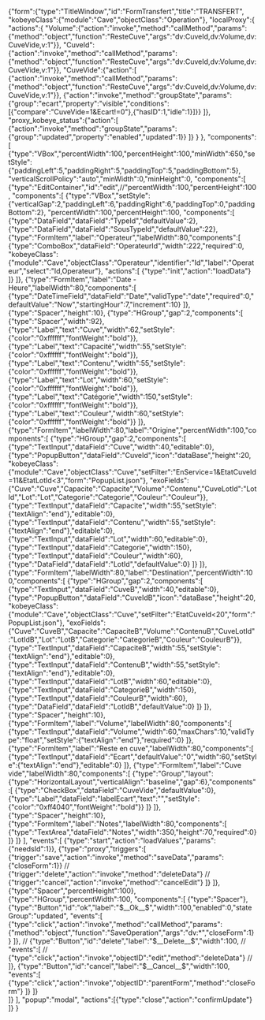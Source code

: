 {"form":{"type":"TitleWindow","id":"FormTransfert","title":"TRANSFERT",
"kobeyeClass":{"module":"Cave","objectClass":"Operation"},
"localProxy":{
	"actions":{
		"Volume":{"action":"invoke","method":"callMethod","params":{"method":"object","function":"ResteCuve","args":"dv:CuveId,dv:Volume,dv:CuveVide,v:1"}},
		"CuveId":{"action":"invoke","method":"callMethod","params":{"method":"object","function":"ResteCuve","args":"dv:CuveId,dv:Volume,dv:CuveVide,v:1"}},
		"CuveVide":{"action":[
			{"action":"invoke","method":"callMethod","params":{"method":"object","function":"ResteCuve","args":"dv:CuveId,dv:Volume,dv:CuveVide,v:1"}},
			{"action":"invoke","method":"groupState","params":{"group":"ecart","property":"visible","conditions":[{"compare":"CuveVide=1&Ecart!=0"},{"hasID":1,"idle":1}]}}
		]},
		"proxy_kobeye_status":{"action":[
			{"action":"invoke","method":"groupState","params":{"group":"updated","property":"enabled","updated":1}}
		]}
	}
},
"components":[
	{"type":"VBox","percentWidth":100,"percentHeight":100,"minWidth":650,"setStyle":{"paddingLeft":5,"paddingRight":5,"paddingTop":5,"paddingBottom":5},
	"verticalScrollPolicy":"auto","minWidth":0,"minHeight":0,
	"components":[
		{"type":"EditContainer","id":"edit",//"percentWidth":100,"percentHeight":100,
		"components":[
			{"type":"VBox","setStyle":{"verticalGap":2,"paddingLeft":6,"paddingRight":6,"paddingTop":0,"paddingBottom":2},
			"percentWidth":100,"percentHeight":100,
			"components":[
				{"type":"DataField","dataField":"TypeId","defaultValue":2},
				{"type":"DataField","dataField":"SousTypeId","defaultValue":22},
				{"type":"FormItem","label":"Operateur","labelWidth":80,"components":[
					{"type":"ComboBox","dataField":"OperateurId","width":222,"required":0,
					"kobeyeClass":{"module":"Cave","objectClass":"Operateur","identifier":"Id","label":"Operateur","select":"Id,Operateur"},
					"actions":[
						{"type":"init","action":"loadData"}
					]}
				]},
				{"type":"FormItem","label":"Date - Heure","labelWidth":80,"components":[
					{"type":"DateTimeField","dataField":"Date","validType":"date","required":0,"defaultValue":"Now","startingHour":7,"increment":10}
				]},
				{"type":"Spacer","height":10},
				{"type":"HGroup","gap":2,"components":[
					{"type":"Spacer","width":92},
					{"type":"Label","text":"Cuve","width":62,"setStyle":{"color":"0xffffff","fontWeight":"bold"}},
					{"type":"Label","text":"Capacité","width":55,"setStyle":{"color":"0xffffff","fontWeight":"bold"}},
					{"type":"Label","text":"Contenu","width":55,"setStyle":{"color":"0xffffff","fontWeight":"bold"}},
					{"type":"Label","text":"Lot","width":60,"setStyle":{"color":"0xffffff","fontWeight":"bold"}},
					{"type":"Label","text":"Catégorie","width":150,"setStyle":{"color":"0xffffff","fontWeight":"bold"}},
					{"type":"Label","text":"Couleur","width":60,"setStyle":{"color":"0xffffff","fontWeight":"bold"}}
				]},
				{"type":"FormItem","labelWidth":80,"label":"Origine","percentWidth":100,"components":[
					{"type":"HGroup","gap":2,"components":[
						{"type":"TextInput","dataField":"Cuve","width":40,"editable":0},
						{"type":"PopupButton","dataField":"CuveId","icon":"dataBase","height":20,
						"kobeyeClass":{"module":"Cave","objectClass":"Cuve","setFilter":"EnService=1&EtatCuveId=11&EtatLotId<3","form":"PopupList.json"},
						"exoFields":{"Cuve":"Cuve","Capacite":"Capacite","Volume":"Contenu","CuveLotId":"LotId","Lot":"Lot","Categorie":"Categorie","Couleur":"Couleur"}},
						{"type":"TextInput","dataField":"Capacite","width":55,"setStyle":{"textAlign":"end"},"editable":0},
						{"type":"TextInput","dataField":"Contenu","width":55,"setStyle":{"textAlign":"end"},"editable":0},
						{"type":"TextInput","dataField":"Lot","width":60,"editable":0},
						{"type":"TextInput","dataField":"Categorie","width":150},
						{"type":"TextInput","dataField":"Couleur","width":60},
						{"type":"DataField","dataField":"LotId","defaultValue":0}
					]}
				]},
				{"type":"FormItem","labelWidth":80,"label":"Destination","percentWidth":100,"components":[
					{"type":"HGroup","gap":2,"components":[
						{"type":"TextInput","dataField":"CuveB","width":40,"editable":0},
						{"type":"PopupButton","dataField":"CuveIdB","icon":"dataBase","height":20,
						"kobeyeClass":{"module":"Cave","objectClass":"Cuve","setFilter":"EtatCuveId<20","form":"PopupList.json"},
						"exoFields":{"Cuve":"CuveB","Capacite":"CapaciteB","Volume":"ContenuB","CuveLotId":"LotIdB","Lot":"LotB","Categorie":"CategorieB","Couleur":"CouleurB"}},
						{"type":"TextInput","dataField":"CapaciteB","width":55,"setStyle":{"textAlign":"end"},"editable":0},
						{"type":"TextInput","dataField":"ContenuB","width":55,"setStyle":{"textAlign":"end"},"editable":0},
						{"type":"TextInput","dataField":"LotB","width":60,"editable":0},
						{"type":"TextInput","dataField":"CategorieB","width":150},
						{"type":"TextInput","dataField":"CouleurB","width":60},
						{"type":"DataField","dataField":"LotIdB","defaultValue":0}
					]}
				]},
				{"type":"Spacer","height":10},
				{"type":"FormItem","label":"Volume","labelWidth":80,"components":[
					{"type":"TextInput","dataField":"Volume","width":60,"maxChars":10,"validType":"float","setStyle":{"textAlign":"end"},"required":0}
				]},
				{"type":"FormItem","label":"Reste en cuve","labelWidth":80,"components":[
					{"type":"TextInput","dataField":"Ecart","defaultValue":"0","width":60,"setStyle":{"textAlign":"end"},"editable":0}
				]},
				{"type":"FormItem","label":"Cuve vide","labelWidth":80,"components":[
					{"type":"Group","layout":{"type":"HorizontalLayout","verticalAlign":"baseline","gap":6},"components":[
						{"type":"CheckBox","dataField":"CuveVide","defaultValue":0},
						{"type":"Label","dataField":"labelEcart","text":"","setStyle":{"color":"0xff4040","fontWeight":"bold"}}
					]}
				]},
				{"type":"Spacer","height":10},
				{"type":"FormItem","label":"Notes","labelWidth":80,"components":[
					{"type":"TextArea","dataField":"Notes","width":350,"height":70,"required":0}
				]}
			]}
		],
		"events":[
			{"type":"start","action":"loadValues","params":{"needsId":1}},
			{"type":"proxy","triggers":[
				{"trigger":"save","action":"invoke","method":"saveData","params":{"closeForm":1}}
//				{"trigger":"delete","action":"invoke","method":"deleteData"}
//				{"trigger":"cancel","action":"invoke","method":"cancelEdit"}
			]}
		]},
		{"type":"Spacer","percentHeight":100},
		{"type":"HGroup","percentWidth":100,
		"components":[
			{"type":"Spacer"},
			{"type":"Button","id":"ok","label":"$__Ok__$","width":100,"enabled":0,"stateGroup":"updated",
			"events":[
				{"type":"click","action":"invoke","method":"callMethod","params":{"method":"object","function":"SaveOperation","args":"dv:*","closeForm":1}}
			]},
//			{"type":"Button","id":"delete","label":"$__Delete__$","width":100,
//			"events":[
//				{"type":"click","action":"invoke","objectID":"edit","method":"deleteData"}
//			]},
			{"type":"Button","id":"cancel","label":"$__Cancel__$","width":100,
			"events":[
				{"type":"click","action":"invoke","objectID":"parentForm","method":"closeForm"}
			]}
		]}		
	]}
],
"popup":"modal",
"actions":[{"type":"close","action":"confirmUpdate"}
]}
}
